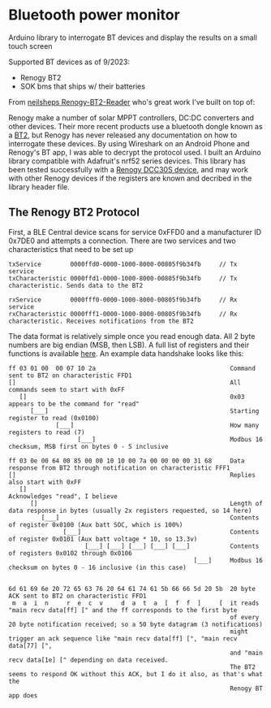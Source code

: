 # Bluetooth power monitor
Arduino library to interrogate BT devices and display the results on a small touch screen

Supported BT devices as of 9/2023:
- Renogy BT2
- SOK bms that ships w/ their batteries

From [neilsheps Renogy-BT2-Reader](https://github.com/neilsheps/Renogy-BT2-Reader/tree/main) who's great work I've built on top of:

Renogy make a number of solar MPPT controllers, DC:DC converters and other devices.   Their more recent products use a bluetooth dongle known as a [BT2](https://www.renogy.com/bt-2-bluetooth-module/), but Renogy has never released any documentation on how to interrogate these devices.  By using Wireshark on an Android Phone and Renogy's BT app, I was able to decrypt the protocol used.  I built an Arduino library compatible with Adafruit's nrf52 series devices.  This library has been tested successfully with a [Renogy DCC30S device](https://www.renogy.com/dcc30s-12v-30a-dual-input-dc-dc-on-board-battery-charger-with-mppt/), and may work with other Renogy devices if the registers are known and decribed in the library header file.

## The Renogy BT2 Protocol

First, a BLE Central device scans for service 0xFFD0 and a manufacturer ID 0x7DE0 and attempts a connection.   There are two services and two characteristics that need to be set up
```
txService        0000ffd0-0000-1000-8000-00805f9b34fb     // Tx service
txCharacteristic 0000ffd1-0000-1000-8000-00805f9b34fb     // Tx characteristic. Sends data to the BT2

rxService        0000fff0-0000-1000-8000-00805f9b34fb     // Rx service
rxCharacteristic 0000fff1-0000-1000-8000-00805f9b34fb     // Rx characteristic. Receives notifications from the BT2
```
The data format is relatively simple once you read enough data.  All 2 byte numbers are big endian (MSB, then LSB).  A full list of registers and their functions is available [here](/resources).  An example data handshake looks like this:
```
ff 03 01 00  00 07 10 2a                                     Command sent to BT2 on characteristic FFD1
[]                                                           All commands seem to start with 0xFF
   []                                                        0x03 appears to be the command for "read"
      [___]                                                  Starting register to read (0x0100)
             [___]                                           How many registers to read (7)
                   [___]                                     Modbus 16 checksum, MSB first on bytes 0 - 5 inclusive

ff 03 0e 00 64 00 85 00 00 10 10 00 7a 00 00 00 00 31 68     Data response from BT2 through notification on characteristic FFF1
[]                                                           Replies also start with 0xFF
   []                                                        Acknowledges "read", I believe
      []                                                     Length of data response in bytes (usually 2x registers requested, so 14 here)
         [___]                                               Contents of register 0x0100 (Aux batt SOC, which is 100%)
               [___]                                         Contents of register 0x0101 (Aux batt voltage * 10, so 13.3v)
                     [___] [___] [___] [___] [___]           Contents of registers 0x0102 through 0x0106
                                                   [___]     Modbus 16 checksum on bytes 0 - 16 inclusive (in this case)


6d 61 69 6e 20 72 65 63 76 20 64 61 74 61 5b 66 66 5d 20 5b  20 byte ACK sent to BT2 on characteristic FFD1
 m  a  i  n     r  e  c  v     d  a  t  a  [  f  f  ]     [  it reads "main recv data[ff] [" and the ff corresponds to the first byte
                                                             of every 20 byte notification received; so a 50 byte datagram (3 notifications)
                                                             might trigger an ack sequence like "main recv data[ff] [", "main recv data[77] [",
                                                             and "main recv data[1e] [" depending on data received.  
                                                             The BT2 seems to respond OK without this ACK, but I do it also, as that's what the
                                                             Renogy BT app does
```